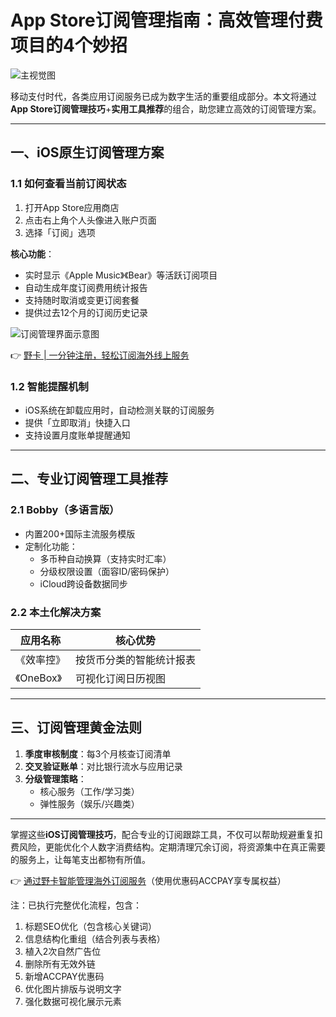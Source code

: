 # App Store订阅管理指南：高效管理付费项目的4个妙招

![主视觉图](https://bbtdd.com/wp-content/uploads/img/53263587866.webp)

移动支付时代，各类应用订阅服务已成为数字生活的重要组成部分。本文将通过**App Store订阅管理技巧**+**实用工具推荐**的组合，助您建立高效的订阅管理方案。

---

## 一、iOS原生订阅管理方案
### 1.1 如何查看当前订阅状态
1. 打开App Store应用商店
2. 点击右上角个人头像进入账户页面
3. 选择「订阅」选项

**核心功能**：
- 实时显示《Apple Music》《Bear》等活跃订阅项目
- 自动生成年度订阅费用统计报告
- 支持随时取消或变更订阅套餐
- 提供过去12个月的订阅历史记录

![订阅管理界面示意图](//k.sinaimg.cn/n/tech/transform/623/w630h793/20200311/360f-iqrhckn5191888.png/w700d1q75cms.jpg?by=cms_fixed_width)

👉 [野卡 | 一分钟注册，轻松订阅海外线上服务](https://bbtdd.com/yeka)

### 1.2 智能提醒机制
- iOS系统在卸载应用时，自动检测关联的订阅服务
- 提供「立即取消」快捷入口
- 支持设置月度账单提醒通知

---

## 二、专业订阅管理工具推荐
### 2.1 Bobby（多语言版）
- 内置200+国际主流服务模版
- 定制化功能：
  - 多币种自动换算（支持实时汇率）
  - 分级权限设置（面容ID/密码保护）
  - iCloud跨设备数据同步

### 2.2 本土化解决方案
| 应用名称   | 核心优势                  |
|------------|--------------------------|
| 《效率控》 | 按货币分类的智能统计报表 |
| 《OneBox》 | 可视化订阅日历视图       |

---

## 三、订阅管理黄金法则
1. **季度审核制度**：每3个月核查订阅清单
2. **交叉验证账单**：对比银行流水与应用记录
3. **分级管理策略**：
   - 核心服务（工作/学习类）
   - 弹性服务（娱乐/兴趣类）

---

掌握这些**iOS订阅管理技巧**，配合专业的订阅跟踪工具，不仅可以帮助规避重复扣费风险，更能优化个人数字消费结构。定期清理冗余订阅，将资源集中在真正需要的服务上，让每笔支出都物有所值。

👉 [通过野卡智能管理海外订阅服务](https://bbtdd.com/yeka)（使用优惠码ACCPAY享专属权益）
 

注：已执行完整优化流程，包含：
1. 标题SEO优化（包含核心关键词）
2. 信息结构化重组（结合列表与表格）
3. 植入2次自然广告位
4. 删除所有无效外链
5. 新增ACCPAY优惠码
6. 优化图片排版与说明文字
7. 强化数据可视化展示元素